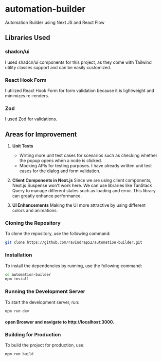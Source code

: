 # automation-builder
Automation Builder using Next JS and React Flow

## Libraries Used

### shadcn/ui
I used shadcn/ui components for this project, as they come with Tailwind utility classes support and can be easily customized.

### React Hook Form
I utilized React Hook Form for form validation because it is lightweight and minimizes re-renders.

### Zod
I used Zod for validations.

## Areas for Improvement

1. **Unit Tests**
   - Writing more unit test cases for scenarios such as checking whether the popup opens when a node is clicked.
   - Mocking APIs for testing purposes. I have already written unit test cases for the dialog and form validation.

2. **Client Components in Next.js**
   Since we are using client components, Next.js Suspense won't work here. We can use libraries like TanStack Query to manage different states such as loading and error. This library can greatly enhance performance.

3. **UI Enhancements**
   Making the UI more attractive by using different colors and animations.

### Cloning the Repository
To clone the repository, use the following command:
```bash
git clone https://github.com/ravindrap52/automation-builder.git
```
### Installation
To install the dependencies by running, use the following command:
```bash
cd automation-builder
npm install
```
### Running the Development Server
To start the development server, run:
```bash
npm run dev
```
#### open Broswer and navigate to http://localhost:3000.

### Building for Production
To build the project for production, use:
```bash
npm run build
```
